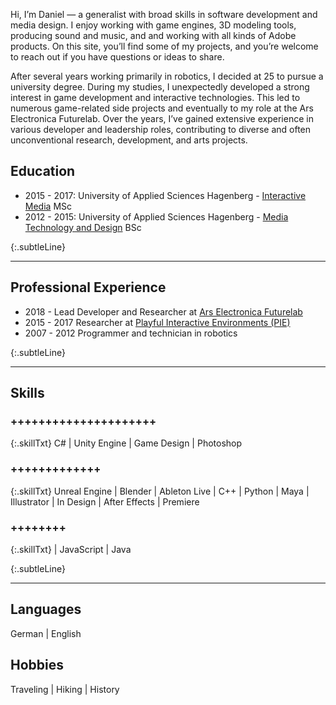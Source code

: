 
Hi, I’m Daniel — a generalist with broad skills in software development and media design. I enjoy working with game engines, 3D modeling tools, producing sound and music, and and working with all kinds of Adobe products. On this site, you’ll find some of my projects, and you’re welcome to reach out if you have questions or ideas to share.

After several years working primarily in robotics, I decided at 25 to pursue a university degree. During my studies, I unexpectedly developed a strong interest in game development and interactive technologies. This led to numerous game-related side projects and eventually to my role at the Ars Electronica Futurelab. Over the years, I’ve gained extensive experience in various developer and leadership roles, contributing to diverse and often unconventional research, development, and arts projects.

## Education
* 2015 - 2017: University of Applied Sciences Hagenberg - [Interactive Media](https://www.fh-ooe.at/en/hagenberg-campus/studiengaenge/master/interactive-media/) MSc
* 2012 - 2015: University of Applied Sciences Hagenberg - [Media Technology and Design](https://www.fh-ooe.at/en/hagenberg-campus/studiengaenge/bachelor/media-technology-and-design/) BSc


{:.subtleLine}
___
## Professional Experience
* 2018 -      Lead Developer and Researcher at [Ars Electronica Futurelab](https://ars.electronica.art/futurelab/de/rammer-daniel/)
* 2015 - 2017 Researcher at [Playful Interactive Environments (PIE)](https://pie.fh-hagenberg.at/)
* 2007 - 2012 Programmer and technician in robotics


{:.subtleLine}
___
## Skills ##

### +++++++++++++++++++++

{:.skillTxt}
C# \| Unity Engine \| Game Design \| Photoshop

### +++++++++++++

{:.skillTxt}
Unreal Engine \| Blender \| Ableton Live \| C++ \| Python \| Maya \| Illustrator \| In Design \| After Effects \| Premiere

### ++++++++

{:.skillTxt}
\| JavaScript \| Java 

{:.subtleLine}
___ 
## Languages
German | English

## Hobbies
Traveling | Hiking | History